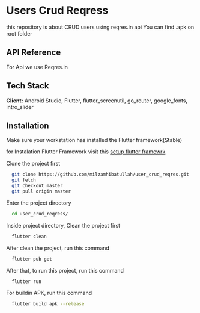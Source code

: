 


# Users Crud Reqress
this repository is about CRUD users using reqres.in api
You can find .apk on root folder

## API Reference

For Api we use Reqres.in




## Tech Stack

**Client:** Android Studio, Flutter, flutter_screenutil, go_router, google_fonts, intro_slider



## Installation
Make sure your workstation has installed the Flutter framework(Stable)

for Instalation Flutter Framework visit this [setup flutter framewrk](https://docs.flutter.dev/get-started/install)

Clone the project first

```bash
  git clone https://github.com/milzamhibatullah/user_crud_reqres.git
  git fetch
  git checkout master
  git pull origin master
```
Enter the project directory
```bash
  cd user_crud_reqress/
```
Inside project directory, Clean the project first
```bash
  flutter clean
```
After clean the project, run this command
```bash
  flutter pub get
```

After that, to run this project, run this command
```bash
  flutter run
```

For buildin APK, run this command
```bash
  flutter build apk --release
